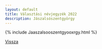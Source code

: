 ```yaml
---
layout: default
title: Választási névjegyzék 2022
description: Jászalsószentgyörgy
---
```


{% include Jaaszalsooszentgyooxrgy.html %}

[Vissza](./)